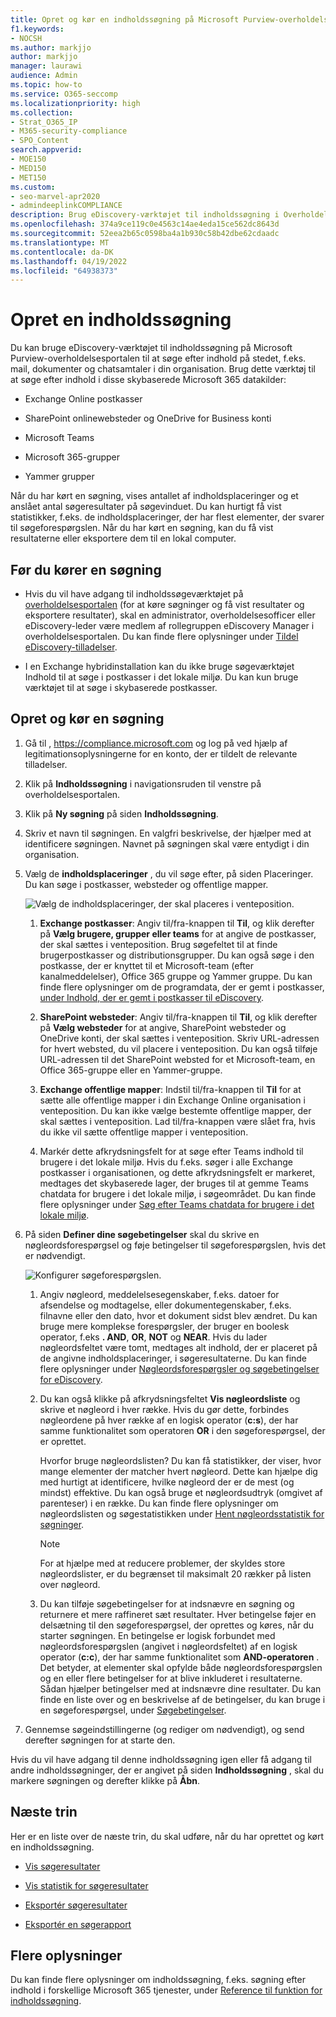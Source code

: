 ```yaml
---
title: Opret og kør en indholdssøgning på Microsoft Purview-overholdelsesportalen
f1.keywords:
- NOCSH
ms.author: markjjo
author: markjjo
manager: laurawi
audience: Admin
ms.topic: how-to
ms.service: O365-seccomp
ms.localizationpriority: high
ms.collection:
- Strat_O365_IP
- M365-security-compliance
- SPO_Content
search.appverid:
- MOE150
- MED150
- MET150
ms.custom:
- seo-marvel-apr2020
- admindeeplinkCOMPLIANCE
description: Brug eDiscovery-værktøjet til indholdssøgning i Overholdelsescenter til at søge efter indhold i forskellige Microsoft 365 tjenester.
ms.openlocfilehash: 374a9ce119c0e4563c14ae4eda15ce562dc8643d
ms.sourcegitcommit: 52eea2b65c0598ba4a1b930c58b42dbe62cdaadc
ms.translationtype: MT
ms.contentlocale: da-DK
ms.lasthandoff: 04/19/2022
ms.locfileid: "64938373"
---
```

# <a name="create-a-content-search"></a>Opret en indholdssøgning

Du kan bruge eDiscovery-værktøjet til indholdssøgning på Microsoft Purview-overholdelsesportalen til at søge efter indhold på stedet, f.eks. mail, dokumenter og chatsamtaler i din organisation. Brug dette værktøj til at søge efter indhold i disse skybaserede Microsoft 365 datakilder:
  
- Exchange Online postkasser

- SharePoint onlinewebsteder og OneDrive for Business konti

- Microsoft Teams

- Microsoft 365-grupper

- Yammer grupper

Når du har kørt en søgning, vises antallet af indholdsplaceringer og et anslået antal søgeresultater på søgevinduet. Du kan hurtigt få vist statistikker, f.eks. de indholdsplaceringer, der har flest elementer, der svarer til søgeforespørgslen. Når du har kørt en søgning, kan du få vist resultaterne eller eksportere dem til en lokal computer.

## <a name="before-you-run-a-search"></a>Før du kører en søgning

- Hvis du vil have adgang til indholdssøgeværktøjet på <a href="https://go.microsoft.com/fwlink/p/?linkid=2077149" target="_blank">overholdelsesportalen</a> (for at køre søgninger og få vist resultater og eksportere resultater), skal en administrator, overholdelsesofficer eller eDiscovery-leder være medlem af rollegruppen eDiscovery Manager i overholdelsesportalen. Du kan finde flere oplysninger under [Tildel eDiscovery-tilladelser](assign-ediscovery-permissions.md).

- I en Exchange hybridinstallation kan du ikke bruge søgeværktøjet Indhold til at søge i postkasser i det lokale miljø. Du kan kun bruge værktøjet til at søge i skybaserede postkasser.

## <a name="create-and-run-a-search"></a>Opret og kør en søgning
  
1. Gå til , <https://compliance.microsoft.com> og log på ved hjælp af legitimationsoplysningerne for en konto, der er tildelt de relevante tilladelser.

2. Klik på **Indholdssøgning** i navigationsruden til venstre på overholdelsesportalen.

3. Klik på **Ny søgning** på siden **Indholdssøgning**.

4. Skriv et navn til søgningen. En valgfri beskrivelse, der hjælper med at identificere søgningen. Navnet på søgningen skal være entydigt i din organisation.

5. Vælg de **indholdsplaceringer** , du vil søge efter, på siden Placeringer. Du kan søge i postkasser, websteder og offentlige mapper.

    ![Vælg de indholdsplaceringer, der skal placeres i venteposition.](../media/ContentSearchLocations.png)
  
   1. **Exchange postkasser**: Angiv til/fra-knappen til **Til**, og klik derefter på **Vælg brugere, grupper eller teams** for at angive de postkasser, der skal sættes i venteposition. Brug søgefeltet til at finde brugerpostkasser og distributionsgrupper. Du kan også søge i den postkasse, der er knyttet til et Microsoft-team (efter kanalmeddelelser), Office 365 gruppe og Yammer gruppe. Du kan finde flere oplysninger om de programdata, der er gemt i postkasser, [under Indhold, der er gemt i postkasser til eDiscovery](what-is-stored-in-exo-mailbox.md).

   2. **SharePoint websteder**: Angiv til/fra-knappen til **Til**, og klik derefter på **Vælg websteder** for at angive, SharePoint websteder og OneDrive konti, der skal sættes i venteposition. Skriv URL-adressen for hvert websted, du vil placere i venteposition. Du kan også tilføje URL-adressen til det SharePoint websted for et Microsoft-team, en Office 365-gruppe eller en Yammer-gruppe.
  
   3. **Exchange offentlige mapper**: Indstil til/fra-knappen til **Til** for at sætte alle offentlige mapper i din Exchange Online organisation i venteposition. Du kan ikke vælge bestemte offentlige mapper, der skal sættes i venteposition. Lad til/fra-knappen være slået fra, hvis du ikke vil sætte offentlige mapper i venteposition.
  
   4. Markér dette afkrydsningsfelt for at søge efter Teams indhold til brugere i det lokale miljø. Hvis du f.eks. søger i alle Exchange postkasser i organisationen, og dette afkrydsningsfelt er markeret, medtages det skybaserede lager, der bruges til at gemme Teams chatdata for brugere i det lokale miljø, i søgeområdet. Du kan finde flere oplysninger under [Søg efter Teams chatdata for brugere i det lokale miljø](search-cloud-based-mailboxes-for-on-premises-users.md).

6. På siden **Definer dine søgebetingelser** skal du skrive en nøgleordsforespørgsel og føje betingelser til søgeforespørgslen, hvis det er nødvendigt.

   ![Konfigurer søgeforespørgslen.](../media/ContentSearchQuery.png)

   1. Angiv nøgleord, meddelelsesegenskaber, f.eks. datoer for afsendelse og modtagelse, eller dokumentegenskaber, f.eks. filnavne eller den dato, hvor et dokument sidst blev ændret. Du kan bruge mere komplekse forespørgsler, der bruger en boolesk operator, f.eks **. AND**, **OR**, **NOT** og **NEAR**. Hvis du lader nøgleordsfeltet være tomt, medtages alt indhold, der er placeret på de angivne indholdsplaceringer, i søgeresultaterne. Du kan finde flere oplysninger under [Nøgleordsforespørgsler og søgebetingelser for eDiscovery](keyword-queries-and-search-conditions.md).

   2. Du kan også klikke på afkrydsningsfeltet **Vis nøgleordsliste** og skrive et nøgleord i hver række. Hvis du gør dette, forbindes nøgleordene på hver række af en logisk operator (**c:s**), der har samme funktionalitet som operatoren **OR** i den søgeforespørgsel, der er oprettet.

      Hvorfor bruge nøgleordslisten? Du kan få statistikker, der viser, hvor mange elementer der matcher hvert nøgleord. Dette kan hjælpe dig med hurtigt at identificere, hvilke nøgleord der er de mest (og mindst) effektive. Du kan også bruge et nøgleordsudtryk (omgivet af parenteser) i en række. Du kan finde flere oplysninger om nøgleordslisten og søgestatistikken under [Hent nøgleordsstatistik for søgninger](view-keyword-statistics-for-content-search.md#get-keyword-statistics-for-searches).

      > [!NOTE]
      > For at hjælpe med at reducere problemer, der skyldes store nøgleordslister, er du begrænset til maksimalt 20 rækker på listen over nøgleord.

   3. Du kan tilføje søgebetingelser for at indsnævre en søgning og returnere et mere raffineret sæt resultater. Hver betingelse føjer en delsætning til den søgeforespørgsel, der oprettes og køres, når du starter søgningen. En betingelse er logisk forbundet med nøgleordsforespørgslen (angivet i nøgleordsfeltet) af en logisk operator (**c:c**), der har samme funktionalitet som **AND-operatoren** . Det betyder, at elementer skal opfylde både nøgleordsforespørgslen og en eller flere betingelser for at blive inkluderet i resultaterne. Sådan hjælper betingelser med at indsnævre dine resultater. Du kan finde en liste over og en beskrivelse af de betingelser, du kan bruge i en søgeforespørgsel, under [Søgebetingelser](keyword-queries-and-search-conditions.md#search-conditions).

7. Gennemse søgeindstillingerne (og rediger om nødvendigt), og send derefter søgningen for at starte den.
  
Hvis du vil have adgang til denne indholdssøgning igen eller få adgang til andre indholdssøgninger, der er angivet på siden **Indholdssøgning** , skal du markere søgningen og derefter klikke på **Åbn**.

## <a name="next-steps"></a>Næste trin

Her er en liste over de næste trin, du skal udføre, når du har oprettet og kørt en indholdssøgning.

- [Vis søgeresultater](preview-ediscovery-search-results.md)

- [Vis statistik for søgeresultater](view-keyword-statistics-for-content-search.md)

- [Eksportér søgeresultater](export-search-results.md)

- [Eksportér en søgerapport](export-a-content-search-report.md)

## <a name="more-information"></a>Flere oplysninger

Du kan finde flere oplysninger om indholdssøgning, f.eks. søgning efter indhold i forskellige Microsoft 365 tjenester, under [Reference til funktion for indholdssøgning](content-search-reference.md).
